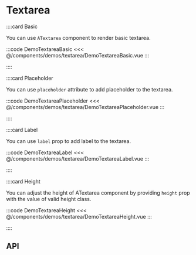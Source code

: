 <script lang="ts" setup>
import api from '@anu/component-meta/ATextarea.json';
</script>

# Textarea

<!-- 👉 Basic -->
::::card Basic

You can use `ATextarea` component to render basic textarea.

:::code DemoTextareaBasic
<<< @/components/demos/textarea/DemoTextareaBasic.vue
:::

::::

<!-- 👉 Placeholder -->
::::card Placeholder

You can use `placeholder` attribute to add placeholder to the textarea.

:::code DemoTextareaPlaceholder
<<< @/components/demos/textarea/DemoTextareaPlaceholder.vue
:::

::::

<!-- 👉 Label -->
::::card Label

You can use `label` prop to add label to the textarea.

:::code DemoTextareaLabel
<<< @/components/demos/textarea/DemoTextareaLabel.vue
:::

::::

<!-- 👉 Height -->
::::card Height

You can adjust the height of ATextarea component by providing `height` prop with the value of valid height class.

:::code DemoTextareaHeight
<<< @/components/demos/textarea/DemoTextareaHeight.vue
:::

::::

<!-- 👉 API -->
## API

<Api title="Textarea" :api="api"></Api>
